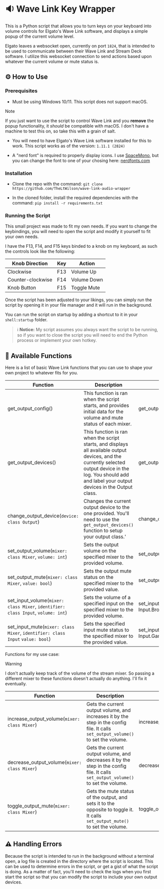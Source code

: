 # 🔉 Wave Link Key Wrapper

This is a Python script that allows you to turn keys on your keyboard into volume controls for Elgato's Wave Link software, and displays a simple popup of the current volume level.

Elgato leaves a websocket open, currently on port `1824`, that is intended to be used to communicate between their Wave Link and Stream Deck software. I utilize this websocket connection to send actions based upon whatever the current volume or mute status is.

## ⚙️ How to Use

### Prerequisites

* Must be using Windows 10/11. This script does not support macOS.

> [!NOTE]
> If you just want to use the script to control Wave Link and you **remove** the popup functionality, it *should* be compatible with macOS. I don't have a machine to test this on, so take this with a grain of salt.

* You will need to have Elgato's Wave Link software installed for this to work. This script works as of the version: `1.11.1 (2824)`

* A "nerd font" is required to properly display icons. I use [SpaceMono](https://github.com/ryanoasis/nerd-fonts/releases/download/v3.2.1/SpaceMono.zip), but you can change the font to one of your chosing here: [nerdfonts.com](https://nerdfonts.com)

### Installation

* Clone the repo with the command: `git clone https://github.com/TheLtWilson/wave-link-audio-wrapper`

* In the cloned folder, install the required dependencies with the command: `pip install -r requirements.txt`


### Running the Script

This small project was made to fit my own needs. If you want to change the keybindings, you will need to open the script and modify it yourself to fit your own needs.

I have the F13, F14, and F15 keys binded to a knob on my keyboard, as such the controls look like the following:

| Knob Direction    | Key           | Action       |
| ----------------- | ------------- | ------------ |
| Clockwise         | F13           | Volume Up    |
| Counter-clockwise | F14           | Volume Down  |
| Knob Button       | F15           | Toggle Mute  |

Once the script has been adjusted to your likings, you can simply run the script by opening it in your file manager and it will run in the background.

You can run the script on startup by adding a shortcut to it in your `shell:startup` folder.

> ℹ️ **Notice:** My script assumes you always want the script to be running, so if you want to close the script you will need to end the Python process or implement your own hotkey.

## 📃 Available Functions

Here is a list of basic Wave Link functions that you can use to shape your own project to whatever fits for you.

|Function|Description|Example|
|-|-|-|
|get_output_config()|This function is ran when the script starts, and provides initial data for the volume and mute status of each mixer.|get_output_config()|
|get_output_devices()|This function is ran when the script starts, and displays all available output devices, and the currently selected output device in the log. You should add and label your output devices in the Output class.|get_output_devices()|
|change_output_device(`device: class Output`)|Changes the current output device to the one provided. You'll need to use the `get_output_devices()` function to setup your output class.'|change_output_device(Output.Speakers)|
|set_output_volume(`mixer: class Mixer`, `volume: int`)|Sets the output volume on the specified mixer to the provided volume.|set_output_volume(Mixer.Stream, 75)|
|set_output_mute(`mixer: class Mixer`, `value: bool`)|Sets the output mute status on the specified mixer to the provided value.|set_output_mute(Mixer.Local, True)|
|set_input_volume(`mixer: class Mixer`, `identifier: class Input`, `volume: int`)|Sets the volume of a specified input on the specified mixer to the provided volume.|set_input_volume(Mixer.Local, Input.Browser, 50)|
|set_input_mute(`mixer: class Mixer`, `identifier: class Input` `value: bool`)|Sets the specified input mute status to the specified mixer to the provided value.|set_input_mute(Mixer.Stream, Input.Game, False)|

Functions for my use case:

> [!WARNING]
> I don't actually keep track of the volume of the stream mixer. So passing a different mixer to these functions doesn't actually do anything. I'll fix it eventually.

|Function|Description|Example|
|-|-|-|
|increase_output_volume(`mixer: class Mixer`)|Gets the current output volume, and increases it by the step in the config file. It calls `set_output_volume()` to set the volume.|increase_output_volume(Mixer.Local)|
|decrease_output_volume(`mixer: class Mixer`)|Gets the current output volume, and decreases it by the step in the config file. It calls `set_output_volume()` to set the volume.|decrease_output_volume(Mixer.Local)|
|toggle_output_mute(`mixer: class Mixer`)|Gets the mute status of the output, and sets it to the opposite to toggle it. It calls `set_output_mute()` to set the volume.|toggle_output_mute(Mixer.Local)|

## ⚠️ Handling Errors

Because the script is intended to run in the background without a terminal open, a log file is created in the directory where the script is located. This can be used to determine errors in the script, or get a gist of what the script is doing. As a matter of fact, you'll need to check the logs when you first start the script so that you can modify the script to include your own output devices.